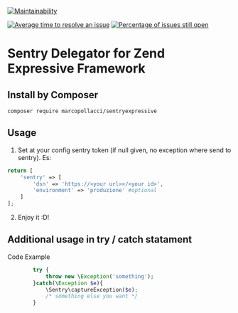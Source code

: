 [![Maintainability](https://api.codeclimate.com/v1/badges/3a27910bfff075b01494/maintainability)](https://codeclimate.com/github/marcopollacci/sentryexpressive/maintainability)

[![Average time to resolve an issue](http://isitmaintained.com/badge/resolution/marcopollacci/sentryexpressive.svg)](http://isitmaintained.com/project/marcopollacci/sentryexpressive "Average time to resolve an issue") [![Percentage of issues still open](http://isitmaintained.com/badge/open/marcopollacci/sentryexpressive.svg)](http://isitmaintained.com/project/marcopollacci/sentryexpressive "Percentage of issues still open")

# Sentry Delegator for Zend Expressive Framework

## Install by Composer
```
composer require marcopollacci/sentryexpressive
```

## Usage

1) Set at your config sentry token (if null given, no exception where send to sentry). Es:
```php
return [
    'sentry' => [
        'dsn' => 'https://<your url>>/<your id>',
        'environment' => 'produzione' #optional
    ]
];
```
2) Enjoy it :D!

## Additional usage in try / catch statament

Code Example
```php
        try {
            throw new \Exception('something');
        }catch(\Exception $e){
            \Sentry\captureException($e);
            /* something else you want */
        }
```
